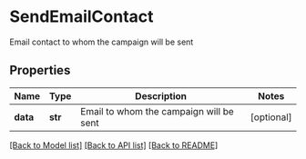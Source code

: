 # SendEmailContact

Email contact to whom the campaign will be sent
## Properties
Name | Type | Description | Notes
------------ | ------------- | ------------- | -------------
**data** | **str** | Email to whom the campaign will be sent | [optional] 

[[Back to Model list]](../README.md#documentation-for-models) [[Back to API list]](../README.md#documentation-for-api-endpoints) [[Back to README]](../README.md)


